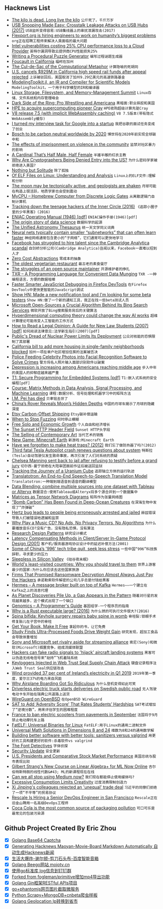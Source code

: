 ## Hacknews List


- [The kilo is dead. Long live the kilo](https://news.mit.edu/2019/kilo-standard-change-0516)  `公斤死了。千斤万岁`
- [USB Snooping Made Easy: Crosstalk Leakage Attacks on USB Hubs (2017)](https://www.usenix.org/conference/usenixsecurity17/technical-sessions/presentation/su)  `USB监听变得容易:USB集线器上的串扰泄漏攻击(2017)`
- [Flexport.org is hiring engineers to work on humanity’s biggest problems](https://flexport.org)  `org正在招聘工程师来解决人类面临的最大问题`
- [Intel vulnerabilities costing 25% CPU performance loss to a Cloud Provider](https://twitter.com/waxzce/status/1128711501206913028)  `英特尔漏洞导致云提供商CPU性能损失25%`
- [Writing a Procedural Puzzle Generator](https://www.snellman.net/blog/archive/2019-05-14-procedural-puzzle-generator/)  `编写过程谜题生成器`
- [Foucault in California](https://www.the-tls.co.uk/articles/public/michel-foucault-lsd-death-valley/)  `福柯在加州`
- [The Cul-de-Sac of the Computational Metaphor](https://www.edge.org/conversation/rodney_a_brooks-the-cul-de-sac-of-the-computational-metaphor)  `计算隐喻的死胡同`
- [U.S. cancels $929M in California high speed rail funds after appeal rejected](https://www.reuters.com/article/us-california-rail/u-s-cancels-929-million-in-california-high-speed-rail-funds-after-appeal-rejected-idUSKCN1SM2F9)  `上诉被驳回后，美国取消了加州9.29亿美元的高速铁路基金`
- [ModelingToolkit.jl, an IR and Compiler for Scientific Models](http://juliadiffeq.org/DiffEqTutorials.jl/html/ode_extras/ModelingToolkit.html)  `ModelingToolkit。一个用于科学模型的IR和编译器`
- [Linux Storage, Filesystem, and Memory-Management Summit](https://lwn.net/Articles/lsfmm2019/)  `Linux存储、文件系统和内存管理峰会`
- [Dark Side of the Ring: Pro Wrestling and Americana](https://spectator.us/pro-wrestling-great-americana/)  `黑暗面:职业摔跤和美国`
- [HPE to acquire supercomputing pioneer Cray](https://www.bloomberg.com/news/articles/2019-05-17/hp-enterprise-said-to-near-deal-to-buy-supercomputer-maker-cray-jvrfiu79)  `HPE收购超级计算先驱Cray`
- [V8 release 7.5 (with implicit WebAssembly caching)](https://v8.dev/blog/v8-release-75)  `V8 7.5版本(带有隐式WebAssembly缓存)`
- [I turned my interview task for Google into a startup](https://uxdesign.cc/i-turned-my-interview-task-for-google-into-a-startup-877943fb3b34)  `我把谷歌的面试任务变成了创业`
- [Bosch to be carbon neutral worldwide by 2020](https://www.bosch-press.be/pressportal/be/en/press-release-17984.html)  `博世将在2020年前实现全球碳中和`
- [The effects of imprisonment on violence in the community](https://www.nature.com/articles/s41562-019-0604-8)  `监禁对社区暴力的影响`
- [A Cardinal That’s Half Male, Half Female](https://www.nytimes.com/2019/02/09/science/cardinal-sex-gender.html)  `半雄半雌的红衣主教`
- [Why Are Cryptographers Being Denied Entry into the US?](https://www.schneier.com/blog/archives/2019/05/why_are_cryptog.html)  `为什么密码学家被拒绝进入美国?`
- [Nothing but Solitude](https://www.laphamsquarterly.org/roundtable/nothing-solitude)  `除了孤独`
- [Of ELF Files on Linux: Understanding and Analysis](https://linux-audit.com/elf-binaries-on-linux-understanding-and-analysis/)  `Linux上的ELF文件:理解和分析`
- [The moon may be tectonically active, and geologists are shaken](https://www.nationalgeographic.com/science/2019/05/moon-may-be-tectonically-active-geologists-shaken-apollo-moonquakes/)  `月球可能在构造上很活跃，地质学家也会受到震动`
- [MyCPU – Homebrew Computer from Discrete Logic Gates](http://mycpu.thtec.org/www-mycpu-eu/index1.htm)  `从离散逻辑门自制计算机`
- [Tracking down the teenage hackers of the Inner Circle (2016)](https://paleofuture.gizmodo.com/the-untold-story-of-the-teen-hackers-who-transformed-th-1770977586/)  `《追踪小圈子里的少年黑客》(2016)`
- [ENIAC Operating Manual (1946) [pdf]](https://archive.org/details/bitsavers_univOfPennperatingManualJun46_7248165)  `ENIAC操作手册(1946)[pdf]`
- [The origin story of data science](https://www.welcometothejungle.co/fr/articles/story-origin-data-science)  `数据科学的起源`
- [The Unified Astronomy Thesaurus](http://astrothesaurus.org/)  `统一天文学同义词典`
- [Neural nets typically contain smaller “subnetworks” that can often learn faster](http://news.mit.edu/2019/smarter-training-neural-networks-0506)  `神经网络通常包含更小的“子网络”，它们通常可以更快地学习`
- [Facebook has struggled to hire talent since the Cambridge Analytica scandal](https://www.cnbc.com/2019/05/16/facebook-has-struggled-to-recruit-since-cambridge-analytica-scandal.html)  `自剑桥分析公司(Cambridge Analytica)丑闻以来，Facebook一直难以招到人才`
- [Zero Cost Abstractions](https://boats.gitlab.io/blog/post/zero-cost-abstractions/)  `零成本的抽象`
- [The oldest vegetarian restaurant](http://www.bbc.com/travel/story/20190513-the-worlds-oldest-vegetarian-restaurant)  `最古老的素食餐厅`
- [The struggles of an open source maintainer](http://antirez.com/news/129)  `开源维护者的挣扎`
- [TXR – A Programming Language for Convenient Data Munging](http://www.nongnu.org/txr/)  `TXR -一种编程语言，方便的数据咀嚼`
- [Faster Smarter JavaScript Debugging in Firefox DevTools](https://hacks.mozilla.org/2019/05/faster-smarter-javascript-debugging-in-firefox/)  `在Firefox DevTools中更快更智能的JavaScript调试`
- [Show HN: Made a new notification tool and I&#39;m looking for some beta testers](https://notify17.net)  `Show HN:做了一个新的通知工具，我正在找一些beta测试人员`
- [Microsoft Open-Sources a Crucial Algorithm Behind Its Bing Search Services](https://blogs.microsoft.com/ai/bing-vector-search/)  `微软开放了Bing搜索服务背后的关键算法`
- [Hyperdimensional computing theory could change the way AI works](https://eng.umd.edu/release/helping-robots-remember-hyperdimensional-computing-theory-could-change-the-way-ai-works)  `超维计算理论可能改变人工智能的工作方式`
- [How to Read a Legal Opinion: A Guide for New Law Students (2007) [pdf]](https://papers.ssrn.com/sol3/papers.cfm?abstract_id=1160925)  `如何阅读法律意见:法学新生指引(2007)[pdf]`
- [Public&#39;s Dread of Nuclear Power Limits Its Deployment](https://www.cmu.edu/news/stories/archives/2019/may/nuclear-power-limits.html)  `公众对核能的恐惧限制了其部署`
- [California bill to add more housing in single-family neighborhoods blocked](https://sf.curbed.com/2019/5/16/18617019/transit-housing-bill-sb-50-approproations-committee-suspense-wiener)  `加州一项在单户社区增加住房的法案被否决`
- [Police Feeding Celebrity Photos into Facial Recognition Software to Solve Crimes](https://www.vice.com/en_us/article/xwngn3/police-are-feeding-celebrity-photos-into-facial-recognition-software-to-solve-crimes)  `警方将名人照片输入面部识别软件以破案`
- [Depression is increasing among Americans reaching middle age](https://www.economist.com/democracy-in-america/2019/05/15/depression-is-increasing-among-americans-reaching-middle-age)  `步入中年的美国人的抑郁症越来越严重`
- [T1: Secure Programming for Embedded Systems [pdf]](https://t1lang.github.io/NorthSec-20190516.pdf)  `T1:嵌入式系统的安全编程[pdf]`
- [Course: Matrix Methods in Data Analysis, Signal Processing, and Machine Learning](https://ocw.mit.edu/courses/mathematics/18-065-matrix-methods-in-data-analysis-signal-processing-and-machine-learning-spring-2018/)  `课程:数据分析、信号处理和机器学习中的矩阵方法`
- [I.M. Pei has died](https://www.nytimes.com/2019/05/16/obituaries/im-pei-dead.html)  `贝聿铭去世了`
- [China’s Rover Reveals Moon’s Hidden Depths](https://www.scientificamerican.com/article/from-the-lunar-far-side-chinas-rover-reveals-moons-hidden-depths/)  `中国的月球车揭示了月球的隐藏深度`
- [Etsy Carbon-Offset Shipping](https://www.etsy.com/impact)  `Etsy碳补偿运输`
- [When to Stop Fuzzing](https://www.fuzzingbook.org/html/WhenToStopFuzzing.html)  `何时停止模糊`
- [Free Solo and Economic Growth](https://johnhcochrane.blogspot.com/2019/05/free-solo-and-economic-growth.html)  `个人自由和经济增长`
- [The Sunset HTTP Header Field](https://tools.ietf.org/html/rfc8594)  `Sunset HTTP头字段`
- [The Selling of Contemporary Art](https://www.bloomberg.com/news/articles/2019-05-16/boom-review-michael-shnayerson-chronicles-contemporary-art-rise)  `当代艺术的销售`
- [New Game: Minecraft Earth](https://www.minecraft.net/en-us/article/new-game--minecraft-earth#)  `新游戏:Minecraft Earth`
- [Have we forgotten to make heat traps? (2012)](https://www.esbe.eu/it/en/news/have-we-forgotten-to-make-heat-traps)  `我们忘了做防热器了吗?(2012)`
- [Third fatal Tesla Autopilot crash renews questions about system](https://www.reuters.com/article/us-tesla-autopilot/third-fatal-tesla-autopilot-crash-renews-questions-about-system-idUSKCN1SM1QE)  `特斯拉(Tesla)自动驾驶仪发生致命事故，再次引发了人们对系统的质疑`
- [Chelsea Manning sent back to jail after refusing to testify before a grand jury](https://edition.cnn.com/2019/05/16/politics/chelsea-manning-back-to-jail/index.html)  `切尔西·曼宁拒绝在大陪审团面前作证后被送回监狱`
- [Tracking the Journey of a Uranium Cube](https://physicstoday.scitation.org/doi/10.1063/PT.3.4202)  `追踪铀立方体的运行轨迹`
- [Translatotron: An End-to-End Speech-to-Speech Translation Model](https://ai.googleblog.com/2019/05/introducing-translatotron-end-to-end.html)  `Translatotron:一种端到端语音到语音的翻译模型`
- [Data Blending: combine multiple sources into one dataset with Tableau or Alteryx](https://blog.panoply.io/data-blending-what-it-is-and-how-to-do-it)  `数据混合:使用Tableau或Alteryx将多个源合并到一个数据集中`
- [Matrices as Tensor Network Diagrams](https://www.math3ma.com/blog/matrices-as-tensor-network-diagrams)  `矩阵作为张量网络图`
- [“Bomb Carbon” Has Been Found in Deep-Ocean Creatures](https://www.scientificamerican.com/article/bomb-carbon-has-been-found-in-deep-ocean-creatures/)  `在深海生物中发现了“炸弹碳”`
- [Hertz bug leads to people being erroneously arrested and jailed](https://www.thedrive.com/news/27976/people-are-being-arrested-and-jailed-due-to-hertz-erroneously-reporting-rental-cars-stolen-report)  `赫兹错误导致人们被错误地逮捕和监禁`
- [Why Play a Music CD? No Ads, No Privacy Terrors, No Algorithms](https://www.nytimes.com/2019/05/15/technology/personaltech/music-streaming-cd.html)  `为什么要播放音乐CD?没有广告，没有隐私恐惧，没有算法`
- [Research Design Patterns](http://www.pgbovine.net/research-design-patterns.htm)  `研究设计模式`
- [Latency Compensating Methods in Client/Server In-Game Protocol Design (2001)](https://developer.valvesoftware.com/wiki/Latency_Compensating_Methods_in_Client/Server_In-game_Protocol_Design_and_Optimization)  `客户机/服务器游戏协议设计中的延迟补偿方法(2001)`
- [Some of China’s &#39;996&#39; tech tribe quit, seek less stress](https://www.reuters.com/article/us-china-tech-labour/opting-out-some-of-chinas-996-tech-tribe-quit-seek-less-stress-idUSKCN1SM0HX)  `一些中国“996”科技族辞职，寻求更少的压力`
- [Sleepless in Silicon Valley](https://www.economist.com/business/2019/05/18/sleepless-in-silicon-valley)  `《硅谷夜未眠》`
- [World&#39;s least-visited countries: Why you should travel to them](https://www.cnn.com/travel/article/least-visited-countries-travel/index.html)  `世界上游客最少的国家:为什么你应该去这些国家旅游`
- [Firms That Promised Ransomware Decryption Almost Always Just Pay the Hackers](https://features.propublica.org/ransomware/ransomware-attack-data-recovery-firms-paying-hackers/)  `承诺勒索软件解密的公司几乎总是付钱给黑客`
- [Hermes – A message broker built on top of Kafka](https://allegro.tech/2019/05/hermes-1-0-released.html)  `Hermes——一个建立在Kafka之上的消息代理`
- [As Planet Discoveries Pile Up, a Gap Appears in the Pattern](https://www.quantamagazine.org/as-planet-discoveries-pile-up-a-gap-appears-in-the-pattern-20190516/)  `随着对行星的发现越来越多，这个模式出现了一个缺口`
- [Genomics – A Programmer&#39;s Guide](https://gist.github.com/andy-thomason/f304850bdf20d2cd2ecbb042d81b5e54)  `基因组学-一个程序员的指南`
- [Why is a Rust executable large? (2016)](https://lifthrasiir.github.io/rustlog/why-is-a-rust-executable-large.html)  `为什么锈的可执行文件很大?(2016)`
- [Spina bifida: Keyhole surgery repairs baby spine in womb](https://www.bbc.co.uk/news/health-48253477)  `脊柱裂:锁眼手术修复胎儿在子宫中的脊柱`
- [Get Your Book, Make It Free](http://www.realtimerendering.com/blog/get-your-book-make-it-free/)  `拿起你的书，让它免费`
- [Study Finds Ultra-Processed Foods Drive Weight Gain](https://www.npr.org/sections/thesalt/2019/05/16/723693839/its-not-just-salt-sugar-fat-study-finds-ultra-processed-foods-drive-weight-gain)  `研究发现，超加工食品会导致体重增加`
- [Sony and Microsoft set rivalry aside for streaming alliance](https://asia.nikkei.com/Business/Business-deals/Sony-and-Microsoft-set-rivalry-aside-for-streaming-alliance)  `索尼(Sony)和微软(Microsoft)搁置竞争，结成流媒体联盟`
- [Hackers can fake radio signals to &#39;hijack&#39; aircraft landing systems](https://www.computing.co.uk/ctg/news/3075890/hackers-aircraft-landing-fake-radio-signals)  `黑客可以伪造无线电信号来“劫持”飞机着陆系统`
- [Keyloggers Injected in Web Trust Seal Supply Chain Attack](https://www.bleepingcomputer.com/news/security/keyloggers-injected-in-web-trust-seal-supply-chain-attack/)  `键盘记录程序注入Web Trust Seal供应链攻击`
- [Wind provided 37 per cent of Ireland’s electricity in Q1 2019](https://www.iwea.com/latest-news/2190-iwea-publishes-first-quarterly-wind-report)  `2019年第一季度，爱尔兰37%的电力来自风能`
- [Why Airplane Boarding Got So Ridiculous](http://nymag.com/intelligencer/2019/05/heres-why-airplane-boarding-got-so-ridiculous.html)  `为什么登机变得如此可笑`
- [Driverless electric truck starts deliveries on Swedish public road](https://www.reuters.com/article/us-einride-autonomous-sweden/driverless-electric-truck-starts-deliveries-on-swedish-public-road-idUSKCN1SL0NC)  `无人驾驶电动卡车开始在瑞典公共道路上送货`
- [WireGuard on OpenBSD](https://blog.jasper.la/wireguard-on-openbsd.html)  `在OpenBSD WireGuard`
- [SAT to Add ‘Adversity Score’ That Rates Students’ Hardships](https://www.nytimes.com/2019/05/16/us/sat-adversity-score.html)  `SAT考试增加了“逆境分数”，用来评估学生的困难程度`
- [France to ban electric scooters from pavements in September](https://www.rte.ie/news/world/2019/0504/1047489-france-scooters/)  `法国将于9月禁止电动摩托车上路`
- [FatELF: Universal Binaries for Linux](https://icculus.org/fatelf/)  `FatELF:用于Linux的通用二进制文件`
- [Universal Math Solutions in Dimensions 8 and 24](https://www.quantamagazine.org/universal-math-solutions-in-dimensions-8-and-24-20190513/)  `维数为8和24的通用数学解`
- [Building better software with better tools: sanitizers versus valgrind](https://lemire.me/blog/2019/05/16/building-better-software-with-better-tools-sanitizers-versus-valgrind/)  `用更好的工具构建更好的软件:杀毒软件vs valgrind`
- [The Font Detectives](https://daily.jstor.org/the-font-detectives/)  `字体侦探`
- [Security Update](https://stackoverflow.blog/2019/05/16/security-update/)  `安全更新`
- [U.S. Presidents and Comparative Stock Market Performance](http://www.endlessmetrics.com/blog/president-stock-performance.html)  `美国总统与股市表现比较`
- [Gilbert Strang&#39;s New Course on Linear Algebra&#43; for ML Now Online](item?id=19939030)  `吉尔伯特斯特朗的线性代数&#43; ML的新课程现在在线`
- [Can we all stop using Medium now?](https://www.webdistortion.com/2019/05/16/can-we-all-please-stop-using-medium-now/)  `我们现在都能停止使用媒体吗?`
- [Excessive Consumption Limits Creativity](https://medium.com/the-mission/why-excessive-consumption-limits-your-creativity-6e925dd66daa)  `过度消费限制创造力`
- [Xi Jinping&#39;s colleagues rejected an &#39;unequal&#39; trade deal](https://asia.nikkei.com/Editor-s-Picks/China-up-close/How-Xi-Jinping-s-colleagues-rejected-an-unequal-trade-deal)  `习近平的同僚们拒绝了一项“不平等”的贸易协议`
- [Rescale Is Hiring a Senior DevOps Engineer in San Francisco](https://jobs.lever.co/rescale/5bbd7886-8b96-4bf6-a0be-c5df930b9fd3?lever-origin=applied&amp;lever-source%5B%5D=Hacker%20News)  `Rescale正在旧金山聘用一名高级DevOps工程师`
- [Coca Cola is the most common source of packaging pollution](https://www.theguardian.com/environment/2019/may/14/coca-cola-packaging-pollution-on-uk-beaches-surfers-against-sewage-study)  `可口可乐是最常见的包装污染源`

## Github Project Created By Eric Zhou

- [x] [Golang Base64 Captcha](https://github.com/mojocn/base64Captcha)
- [x] [Generating Hacknews Maoyan-Movie-Board Markdown Automatically 自动生成Hacknews新闻](https://github.com/dejavuzhou/md-genie)
- [x] [生活大爆炸-谢尔顿-剪刀石头布-百度智能音箱](https://github.com/mojocn/dueros-bang-game)
- [x] [Golang Beego网站 mojotv.cn](https://github.com/mojocn/www.mojotv.cn)
- [x] [使用go标准库,log信息到钉钉群](https://github.com/mojocn/dooger)
- [x] [Forked from fogleman/primitive增加mp4导出功能](https://github.com/mojocn/primitive)
- [x] [Golang Gin框架RESTful APIs项目](https://github.com/JJJJJJJerk/ezier-golang-web-api-framework)
- [x] [go+phantomjs网页图片截取微服务](https://github.com/mojocn/screen_shot)
- [x] [Python Scrapy+MongoDB+cnbeta爬虫样板](https://github.com/mojocn/scrapy_mongodb_boilerplate_cnbeta)
- [x] [Golang Geolocation Ip转换到省市](https://github.com/mojocn/ip2location)
